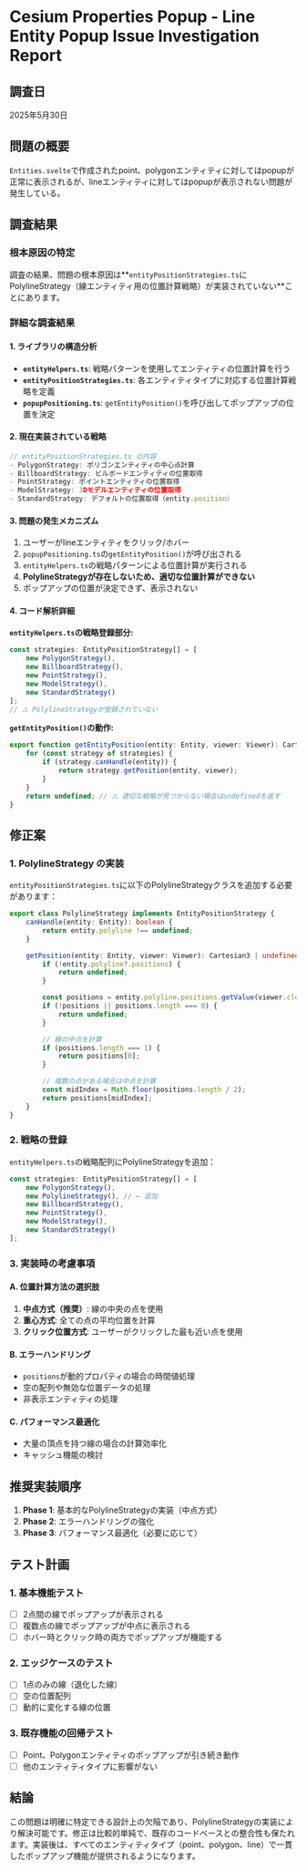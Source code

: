 # Cesium Properties Popup - Line Entity Popup Issue Investigation Report

## 調査日

2025年5月30日

## 問題の概要

`Entities.svelte`で作成されたpoint、polygonエンティティに対してはpopupが正常に表示されるが、lineエンティティに対してはpopupが表示されない問題が発生している。

## 調査結果

### 根本原因の特定

調査の結果、問題の根本原因は**`entityPositionStrategies.ts`にPolylineStrategy（線エンティティ用の位置計算戦略）が実装されていない**ことにあります。

### 詳細な調査結果

#### 1. ライブラリの構造分析

- **`entityHelpers.ts`**: 戦略パターンを使用してエンティティの位置計算を行う
- **`entityPositionStrategies.ts`**: 各エンティティタイプに対応する位置計算戦略を定義
- **`popupPositioning.ts`**: `getEntityPosition()`を呼び出してポップアップの位置を決定

#### 2. 現在実装されている戦略

```typescript
// entityPositionStrategies.ts の内容
- PolygonStrategy: ポリゴンエンティティの中心点計算
- BillboardStrategy: ビルボードエンティティの位置取得
- PointStrategy: ポイントエンティティの位置取得
- ModelStrategy: 3Dモデルエンティティの位置取得
- StandardStrategy: デフォルトの位置取得（entity.position）
```

#### 3. 問題の発生メカニズム

1. ユーザーがlineエンティティをクリック/ホバー
2. `popupPositioning.ts`の`getEntityPosition()`が呼び出される
3. `entityHelpers.ts`の戦略パターンによる位置計算が実行される
4. **PolylineStrategyが存在しないため、適切な位置計算ができない**
5. ポップアップの位置が決定できず、表示されない

#### 4. コード解析詳細

**`entityHelpers.ts`の戦略登録部分:**

```typescript
const strategies: EntityPositionStrategy[] = [
	new PolygonStrategy(),
	new BillboardStrategy(),
	new PointStrategy(),
	new ModelStrategy(),
	new StandardStrategy()
];
// ⚠️ PolylineStrategyが登録されていない
```

**`getEntityPosition()`の動作:**

```typescript
export function getEntityPosition(entity: Entity, viewer: Viewer): Cartesian3 | undefined {
	for (const strategy of strategies) {
		if (strategy.canHandle(entity)) {
			return strategy.getPosition(entity, viewer);
		}
	}
	return undefined; // ⚠️ 適切な戦略が見つからない場合はundefinedを返す
}
```

## 修正案

### 1. PolylineStrategy の実装

`entityPositionStrategies.ts`に以下のPolylineStrategyクラスを追加する必要があります：

```typescript
export class PolylineStrategy implements EntityPositionStrategy {
	canHandle(entity: Entity): boolean {
		return entity.polyline !== undefined;
	}

	getPosition(entity: Entity, viewer: Viewer): Cartesian3 | undefined {
		if (!entity.polyline?.positions) {
			return undefined;
		}

		const positions = entity.polyline.positions.getValue(viewer.clock.currentTime);
		if (!positions || positions.length === 0) {
			return undefined;
		}

		// 線の中点を計算
		if (positions.length === 1) {
			return positions[0];
		}

		// 複数の点がある場合は中点を計算
		const midIndex = Math.floor(positions.length / 2);
		return positions[midIndex];
	}
}
```

### 2. 戦略の登録

`entityHelpers.ts`の戦略配列にPolylineStrategyを追加：

```typescript
const strategies: EntityPositionStrategy[] = [
	new PolygonStrategy(),
	new PolylineStrategy(), // ← 追加
	new BillboardStrategy(),
	new PointStrategy(),
	new ModelStrategy(),
	new StandardStrategy()
];
```

### 3. 実装時の考慮事項

#### A. 位置計算方法の選択肢

1. **中点方式（推奨）**: 線の中央の点を使用
2. **重心方式**: 全ての点の平均位置を計算
3. **クリック位置方式**: ユーザーがクリックした最も近い点を使用

#### B. エラーハンドリング

- `positions`が動的プロパティの場合の時間値処理
- 空の配列や無効な位置データの処理
- 非表示エンティティの処理

#### C. パフォーマンス最適化

- 大量の頂点を持つ線の場合の計算効率化
- キャッシュ機能の検討

## 推奨実装順序

1. **Phase 1**: 基本的なPolylineStrategyの実装（中点方式）
2. **Phase 2**: エラーハンドリングの強化
3. **Phase 3**: パフォーマンス最適化（必要に応じて）

## テスト計画

### 1. 基本機能テスト

- [ ] 2点間の線でポップアップが表示される
- [ ] 複数点の線でポップアップが中点に表示される
- [ ] ホバー時とクリック時の両方でポップアップが機能する

### 2. エッジケースのテスト

- [ ] 1点のみの線（退化した線）
- [ ] 空の位置配列
- [ ] 動的に変化する線の位置

### 3. 既存機能の回帰テスト

- [ ] Point、Polygonエンティティのポップアップが引き続き動作
- [ ] 他のエンティティタイプに影響がない

## 結論

この問題は明確に特定できる設計上の欠陥であり、PolylineStrategyの実装により解決可能です。修正は比較的単純で、既存のコードベースとの整合性も保たれます。実装後は、すべてのエンティティタイプ（point、polygon、line）で一貫したポップアップ機能が提供されるようになります。
